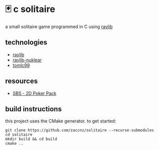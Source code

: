 # 🃏 c solitaire
  
a small solitaire game programmed in C using [raylib](https://github.com/raysan5/raylib)  

## technologies
- [raylib](https://github.com/raysan5/raylib)  
- [raylib-nuklear](https://github.com/RobLoach/raylib-nuklear)
- [tomlc99](https://github.com/cktan/tomlc99)  

## resources
- [SBS - 2D Poker Pack](https://screamingbrainstudios.itch.io/poker-pack)  

## build instructions

this project uses the CMake generator.  to get started:  
```
git clone https://github.com/zaccnz/solitaire --recurse-submodules
cd solitaire
mkdir build && cd build
cmake ..
```